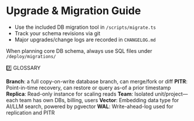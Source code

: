 # Upgrade & Migration Guide

- Use the included DB migration tool in `/scripts/migrate.ts`
- Track your schema revisions via git
- Major upgrades/change logs are recorded in `CHANGELOG.md`

When planning core DB schema, always use SQL files under `/deploy/migrations/`

7️⃣ GLOSSARY

**Branch**: a full copy-on-write database branch, can merge/fork or diff
**PITR**: Point-in-time recovery, can restore or query as-of a prior timestamp
**Replica**: Read-only instance for scaling reads
**Team**: Isolated unit/project—each team has own DBs, billing, users
**Vector**: Embedding data type for AI/LLM search, powered by pgvector
**WAL**: Write-ahead-log used for replication and PITR
